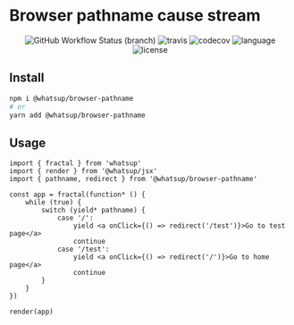 # Browser pathname cause stream

<div align="center">
<img src="https://img.shields.io/github/workflow/status/whatsup/browser-pathname/Node.js%20CI/master" alt="GitHub Workflow Status (branch)" /> 
<img src="https://img.shields.io/travis/whatsup/browser-pathname" alt="travis" />
<img src="https://img.shields.io/codecov/c/github/whatsup/browser-pathname" alt="codecov" />
<img src="https://img.shields.io/github/languages/top/whatsup/browser-pathname" alt="language" />
<img src="https://img.shields.io/npm/l/@whatsup/browser-pathname" alt="license" />  
</div>

## Install

```bash
npm i @whatsup/browser-pathname
# or
yarn add @whatsup/browser-pathname
```

## Usage

```tsx
import { fractal } from 'whatsup'
import { render } from '@whatsup/jsx'
import { pathname, redirect } from '@whatsup/browser-pathname'

const app = fractal(function* () {
    while (true) {
        switch (yield* pathname) {
            case '/':
                yield <a onClick={() => redirect('/test')}>Go to test page</a>
                continue
            case '/test':
                yield <a onClick={() => redirect('/')}>Go to home page</a>
                continue
        }
    }
})

render(app)
```
